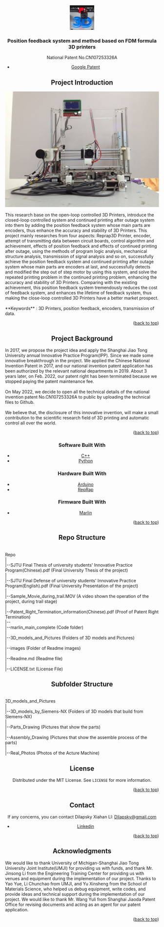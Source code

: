 <div id="top"></div>
<!--
*** Thanks for checking out the Best-README-Template. If you have a suggestion
*** that would make this better, please fork the repo and create a pull request
*** or simply open an issue with the tag "enhancement".
*** Don't forget to give the project a star!
*** Thanks again! Now go create something AMAZING! :D
-->



<!-- PROJECT SHIELDS -->
<!--
*** I'm using markdown "reference style" links for readability.
*** Reference links are enclosed in brackets [ ] instead of parentheses ( ).
*** See the bottom of this document for the declaration of the reference variables
*** for contributors-url, forks-url, etc. This is an optional, concise syntax you may use.
*** https://www.markdownguide.org/basic-syntax/#reference-style-links
-->


<!-- PROJECT LOGO -->
<br />
<div align="center">
  <a href="https://github.com/Dilapsky/Position_feedback_system_and_method_based_on_FDM_formula_3D_printers">
    <img src="images/logo.png" alt="Logo" width="80" height="80">
  </a>

<h3 align="center">Position feedback system and method based on FDM formula 3D printers</h3>

  <p align="center">
    National Patent No.CN107253326A
	  
* [Google Patent](https://patents.google.com/patent/CN107253326A/en)
	  
<!--    <br />
    <a href="https://github.com/Dilapsky/Position_feedback_system_and_method_based_on_FDM_formula_3D_printers"><strong>Explore the docs »</strong></a>
    <br />
    <br />
    <a href="https://github.com/Dilapsky/Position_feedback_system_and_method_based_on_FDM_formula_3D_printers">View Demo</a>

  </p>
</div>







<!-- ABOUT THE PROJECT -->


## Project Introduction

![Product Name Screen Shot][product-screenshot]
<p align="left">
This research base on the open-loop controlled 3D Printers, introduce the closed-loop controlled system and continued printing after outage system into them by adding the position feedback system whose main parts are encoders, thus enhance the accuracy and stability of 3D Printers. This project mainly researches from four aspects: Reprap3D Printer, encoder, attempt of transmitting data between circuit boards, control algorithm and achievement, effects of position feedback and effects of continued printing after outage, using the methods of program logic analysis, mechanical structure analysis, transmission of signal analysis and so on, successfully achieve the position feedback system and continued printing after outage system whose main parts are encoders at last, and successfully detects and modified the step out of step motor by using this system, and solve the repeated printing problem in the continued printing problem, enhancing the accuracy and stability of 3D Printers. Comparing with the existing achievement, this position feedback system tremendously reduces the cost of feedback system, and enhances the lifetime of feedback system, thus making the close-loop controlled 3D Printers have a better market prospect.  <br />
	<br />
**Keywords** : 3D Printers, position feedback, encoders, transmission of data.  
</p>
<p align="right">(<a href="#top">back to top</a>)</p>
	
## Project Background
	
<p align="left">
In 2017, we propose the project idea and apply the Shanghai Jiao Tong University annual Innovative Practice Program(IPP). Since we made some innovative breakthrough in the project. We applied the Chinese National Invention Patent in 2017, and our national invention patent application has been authorized by the relevant national departments in 2019. About 3 years later, on Feb. 2022, our patent right has been terminated because we stopped  paying the patent maintenance fee.<br /> 
	 <br />
On May 2022, we decide to open all the technical details of the national invention patent No.CN107253326A to public by uploading the technical files to Github. <br />
	 <br />
We believe that, the disclosure of this innovative invention, will make a small contribution to the scientific research field of 3D printing and automatic control all over the world.  <br />
</p>


<p align="right">(<a href="#top">back to top</a>)</p>

### Software Built With
	

* [C++](https://www.cplusplus.com/)
* [Python](https://www.python.org/)

	
### Hardware Built With
	

* [Arduino](https://www.arduino.cc/)
* [RepRap](https://reprap.org/wiki/RepRap)

	
### Firmware Built With
	
* [Marlin](https://github.com/MarlinFirmware/Marlin)

<p align="right">(<a href="#top">back to top</a>)</p>



<!-- GETTING STARTED -->
## Repo Structure

<p align="left">
<br />
Repo<br />   
|<br />
|--SJTU Final Thesis of university students' Innovative Practice Program(Chinese).pdf (Final University Thesis of the project)<br />
|<br />
|--SJTU Final Defense of university students' Innovative Practice Program(English).pdf (Final University Presentation of the project)<br />
|<br />
|--Sample_Movie_during_trail.MOV (A video shown the operation of the project, during trail stage)<br />
|<br />
|--Patent_Right_Termination_information(Chinese).pdf (Proof of Patent Right Termination)<br />
|--<br />
|--marlin_main_complete (Code folder)<br />
|<br />
|--3D_models_and_Pictures (Folders of 3D models and Pictures)<br />
|<br />
|--images (Folder of Readme images)<br />
|<br />
|--Readme.md (Readme file)<br />
|<br />
|--LICENSE.txt (License File)<br />
</p>
	
## Subfolder Structure
<p align="left">
<br />
3D_models_and_Pictures<br />
	|<br />
	|--3D_models_by_Siemens-NX (Folders of 3D models that build from Siemens-NX)<br />
                      |<br />
					  |--Parts_Drawing (Pictures that show the parts)<br />
					  |<br />
					  |--Assembly_Drawing (Pictures that show the assemble process of the parts)<br />
					  |<br />
					  |--Real_Photos (Photos of the Acture Machine)<br />
</p>

<!-- LICENSE -->
	
## License

Distributed under the MIT License. See `LICENSE` for more information.

<p align="right">(<a href="#top">back to top</a>)</p>



<!-- CONTACT -->
	
## Contact

If any concerns, you can contact Dilapsky Xiahan LI: Dilapsky@gmail.com

* [Linkedin](https://www.linkedin.com/in/xiahan-li-913423154/)

<p align="right">(<a href="#top">back to top</a>)</p>



<!-- ACKNOWLEDGMENTS -->
## Acknowledgments

<p align="left">
We would like to thank University of Michigan-Shanghai Jiao Tong University Joint Institute(UMJI) for providing us with funds, and thank Mr. Jinsong Li from the Engineering Training Center for providing us with venues and equipment during the implementation of our project. Thanks to Yao Yue, Li Chunchao from UMJI, and Yu Xinsheng from the School of Materials Science, who helped us debug equipment, write codes, and provide ideas and technical support during the implementation of our project. We would like to thank Mr. Wang Yuli from Shanghai Jiaoda Patent Office for revising documents and acting as an agent for our patent application.
</p>
<p align="right">(<a href="#top">back to top</a>)</p>



<!-- MARKDOWN LINKS & IMAGES -->
<!-- https://www.markdownguide.org/basic-syntax/#reference-style-links -->
[product-screenshot]: images/screenshot.jpg
